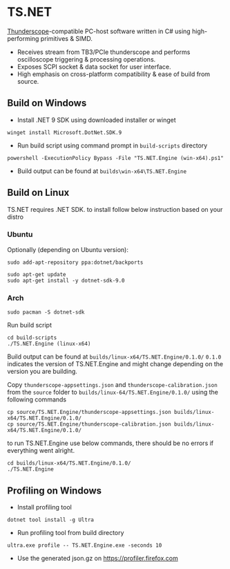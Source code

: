 # TS.NET

[Thunderscope](https://github.com/EEVengers/ThunderScope)-compatible PC-host software written in C# using high-performing primitives & SIMD.

- Receives stream from TB3/PCIe thunderscope and performs oscilloscope triggering & processing operations.
- Exposes SCPI socket & data socket for user interface.
- High emphasis on cross-platform compatibility & ease of build from source.

## Build on Windows

- Install .NET 9 SDK using downloaded installer or winget
```
winget install Microsoft.DotNet.SDK.9
```
- Run build script using command prompt in `build-scripts` directory

```
powershell -ExecutionPolicy Bypass -File "TS.NET.Engine (win-x64).ps1"
```
- Build output can be found at `builds\win-x64\TS.NET.Engine`

## Build on Linux

TS.NET requires .NET SDK. to install follow below instruction based on your distro

### Ubuntu

 Optionally (depending on Ubuntu version):
 ```
 sudo add-apt-repository ppa:dotnet/backports
 ```

 ```
 sudo apt-get update
 sudo apt-get install -y dotnet-sdk-9.0
 ```
### Arch
  ```
  sudo pacman -S dotnet-sdk
  ```
Run build script
```
cd build-scripts
./TS.NET.Engine (linux-x64)
```

Build output can be found at `builds/linux-x64/TS.NET.Engine/0.1.0/` `0.1.0` indicates the version of TS.NET.Engine and might change depending on the version you are building.

Copy `thunderscope-appsettings.json` and `thunderscope-calibration.json` from the `source` folder to
`builds/linux-64/TS.NET.Engine/0.1.0/` using the following commands

```
cp source/TS.NET.Engine/thunderscope-appsettings.json builds/linux-x64/TS.NET.Engine/0.1.0/
cp source/TS.NET.Engine/thunderscope-calibration.json builds/linux-x64/TS.NET.Engine/0.1.0/
```
to run TS.NET.Engine use below commands, there should be no errors if everything went alright.

```
cd builds/linux-x64/TS.NET.Engine/0.1.0/
./TS.NET.Engine
```
## Profiling on Windows

- Install profiling tool
```
dotnet tool install -g Ultra
```
- Run profiling tool from build directory
```
ultra.exe profile -- TS.NET.Engine.exe -seconds 10
```
- Use the generated json.gz on https://profiler.firefox.com
